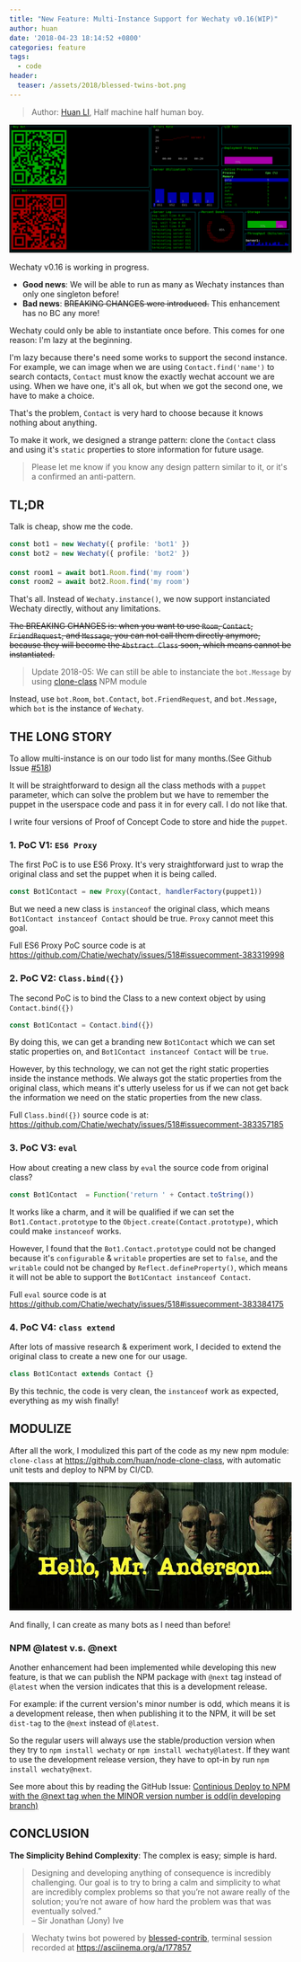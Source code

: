 ```yaml
---
title: "New Feature: Multi-Instance Support for Wechaty v0.16(WIP)"
author: huan
date: '2018-04-23 18:14:52 +0800'
categories: feature
tags:
  - code
header:
  teaser: /assets/2018/blessed-twins-bot.png
---
```


> Author: [Huan LI](https://github.com/huan), Half machine half human boy.

![blessed twins bot](/assets/2018/blessed-twins-bot.png)

Wechaty v0.16 is working in progress.

* **Good news**: We will be able to run as many as Wechaty instances than only one singleton before!
* **Bad news**: ~~BREAKING CHANGES were introduced.~~ This enhancement has no BC any more!

<!--more-->

Wechaty could only be able to instantiate once before. This comes for one reason: I'm lazy at the beginning.

I'm lazy because there's need some works to support the second instance. For example, we can image when we are using `Contact.find('name')` to search contacts, `Contact` must know the exactly wechat account we are using. When we have one, it's all ok, but when we got the second one, we have to make a choice.

That's the problem, `Contact` is very hard to choose because it knows nothing about anything.

To make it work, we designed a strange pattern: clone the `Contact` class and using it's `static` properties to store information for future usage.

> Please let me know if you know any design pattern similar to it, or it's a confirmed an anti-pattern.

## TL;DR

Talk is cheap, show me the code.

```ts
const bot1 = new Wechaty({ profile: 'bot1' })
const bot2 = new Wechaty({ profile: 'bot2' })

const room1 = await bot1.Room.find('my room')
const room2 = await bot2.Room.find('my room')
```

That's all. Instead of `Wechaty.instance()`, we now support instanciated Wechaty directly, without any limitations.

~~The BREAKING CHANGES is: when you want to use `Room`, `Contact`, `FriendRequest`, and `Message`, you can not call them directly anymore, because they will become the `Abstract Class` soon, which means cannot be instantiated.~~

> Update 2018-05: We can still be able to instanciate the `bot.Message` by using [clone-class](https://www.npmjs.com/package/clone-class) NPM module

Instead, use `bot.Room`, `bot.Contact`, `bot.FriendRequest`, and `bot.Message`, which `bot` is the instance of `Wechaty`.

## THE LONG STORY

To allow multi-instance is on our todo list for many months.(See Github Issue [#518](https://github.com/Chatie/wechaty/issues/518))

It will be straightforward to design all the class methods with a `puppet` parameter, which can solve the problem but we have to remember the puppet in the userspace code and pass it in for every call. I do not like that.

I write four versions of Proof of Concept Code to store and hide the `puppet`.

### 1. PoC V1: `ES6 Proxy`

The first PoC is to use ES6 Proxy. It's very straightforward just to wrap the original class and set the puppet when it is being called.

```ts
const Bot1Contact = new Proxy(Contact, handlerFactory(puppet1))
```

But we need a new class is `instanceof` the original class, which means `Bot1Contact instanceof Contact` should be true. `Proxy` cannot meet this goal.

Full ES6 Proxy PoC source code is at <https://github.com/Chatie/wechaty/issues/518#issuecomment-383319998>

### 2. PoC V2: `Class.bind({})`

The second PoC is to bind the Class to a new context object by using `Contact.bind({})`

```ts
const Bot1Contact = Contact.bind({})
```

By doing this, we can get a branding new `Bot1Contact` which we can set static properties on, and `Bot1Contact instanceof Contact` will be `true`.

However, by this technology, we can not get the right static properties inside the instance methods. We always got the static properties from the original class, which means it's utterly useless for us if we can not get back the information we need on the static properties from the new class.

Full `Class.bind({})` source code is at: <https://github.com/Chatie/wechaty/issues/518#issuecomment-383357185>

### 3. PoC V3: `eval`

How about creating a new class by `eval` the source code from original class?

```ts
const Bot1Contact  = Function('return ' + Contact.toString())
```

It works like a charm, and it will be qualified if we can set the `Bot1.Contact.prototype` to the `Object.create(Contact.prototype)`, which could make `instanceof` works.

However, I found that the `Bot1.Contact.prototype` could not be changed because it's `configurable` & `writable` properties are set to `false`, and the `writable` could not be changed by `Reflect.defineProperty()`, which means it will not be able to support the `Bot1Contact instanceof Contact`.

Full `eval` source code is at <https://github.com/Chatie/wechaty/issues/518#issuecomment-383384175>

### 4. PoC V4: `class extend`

After lots of massive research & experiment work, I decided to extend the original class to create a new one for our usage.

```ts
class Bot1Contact extends Contact {}
```

By this technic, the code is very clean, the `instanceof` work as expected, everything as my wish finally!

## MODULIZE

After all the work, I modulized this part of the code as my new npm module: `clone-class` at <https://github.com/huan/node-clone-class>, with automatic unit tests and deploy to NPM by CI/CD.

![Hello Mr. Anderson](/assets/2018/agent-smith-clone-anderson.jpg)

And finally, I can create as many bots as I need than before!

### NPM @latest v.s. @next

Another enhancement had been implemented while developing this new feature, is that we can publish the NPM package with `@next` tag instead of `@latest` when the version indicates that this is a development release.

For example: if the current version's minor number is odd, which means it is a development release, then when publishing it to the NPM, it will be set `dist-tag` to the `@next` instead of `@latest`.

So the regular users will always use the stable/production version when they try to `npm install wechaty` or `npm install wechaty@latest`. If they want to use the development release version, they have to opt-in by run `npm install wechaty@next`.

See more about this by reading the GitHub Issue: [Continious Deploy to NPM with the @next tag when the MINOR version number is odd(in developing branch)](https://github.com/Chatie/wechaty/issues/1158)

## CONCLUSION

**The Simplicity Behind Complexity**: The complex is easy; simple is hard.

> Designing and developing anything of consequence is incredibly challenging. Our goal is to try to bring a calm and simplicity to what are incredibly complex problems so that you’re not aware really of the solution; you’re not aware of how hard the problem was that was eventually solved.”  
> – Sir Jonathan (Jony) Ive

<script src="https://asciinema.org/a/177857.js" id="asciicast-177857" async></script>

> Wechaty twins bot powered by [blessed-contrib](https://github.com/yaronn/blessed-contrib/), terminal session recorded at <https://asciinema.org/a/177857>
